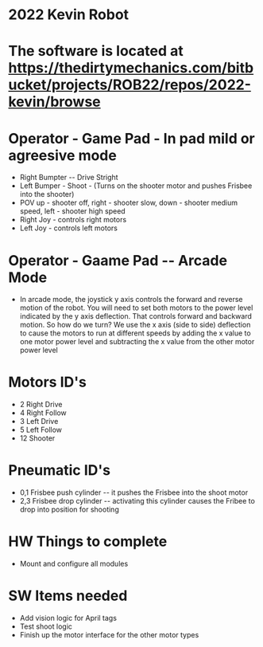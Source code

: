 # 2022 Kevin Robot  
# The software is located at https://thedirtymechanics.com/bitbucket/projects/ROB22/repos/2022-kevin/browse

# Operator - Game Pad - In pad mild or agreesive mode
* Right Bumpter -- Drive Stright
* Left Bumper - Shoot - (Turns on the shooter motor and pushes Frisbee into the shooter)
* POV up - shooter off,  right - shooter slow, down - shooter medium speed, left - shooter high speed
* Right Joy - controls right motors
* Left Joy - controls left motors

# Operator - Gaame Pad -- Arcade Mode
* In arcade mode, the joystick y axis controls the forward and reverse motion of the robot. You will need to set both motors to the power level indicated by the y axis deflection. That controls forward and backward motion. So how do we turn? We use the x axis (side to side) deflection to cause the motors to run at different speeds by adding the x value to one motor power level and subtracting the x value from the other motor power level

# Motors ID's
* 2 Right Drive
* 4 Right Follow
* 3 Left Drive
* 5 Left Follow
* 12 Shooter 

# Pneumatic ID's
* 0,1 Frisbee push cylinder -- it pushes the Frisbee into the shoot motor
* 2,3 Frisbee drop cylinder -- activating this cylinder causes the Fribee to drop into position for shooting

# HW Things to complete
* Mount and configure all modules

# SW Items needed
* Add vision logic for April tags
* Test shoot logic
* Finish up the motor interface for the other motor types
